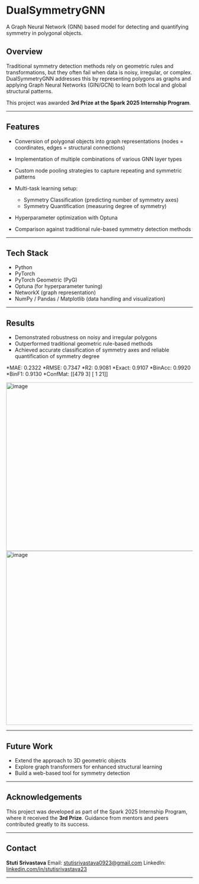 # DualSymmetryGNN

A Graph Neural Network (GNN) based model for detecting and quantifying symmetry in polygonal objects.

## Overview

Traditional symmetry detection methods rely on geometric rules and transformations, but they often fail when data is noisy, irregular, or complex.
DualSymmetryGNN addresses this by representing polygons as graphs and applying Graph Neural Networks (GIN/GCN) to learn both local and global structural patterns.

This project was awarded **3rd Prize at the Spark 2025 Internship Program**.

---

## Features

* Conversion of polygonal objects into graph representations (nodes = coordinates, edges = structural connections)
* Implementation of multiple combinations of various GNN layer types
* Custom node pooling strategies to capture repeating and symmetric patterns
* Multi-task learning setup:

  * Symmetry Classification (predicting number of symmetry axes)
  * Symmetry Quantification (measuring degree of symmetry)
* Hyperparameter optimization with Optuna
* Comparison against traditional rule-based symmetry detection methods

---

## Tech Stack

* Python
* PyTorch
* PyTorch Geometric (PyG)
* Optuna (for hyperparameter tuning)
* NetworkX (graph representation)
* NumPy / Pandas / Matplotlib (data handling and visualization)

---

## Results

* Demonstrated robustness on noisy and irregular polygons
* Outperformed traditional geometric rule-based methods
* Achieved accurate classification of symmetry axes and reliable quantification of symmetry degree

*MAE: 0.2322
*RMSE: 0.7347
*R2: 0.9081
*Exact: 0.9107
*BinAcc: 0.9920
*BinF1: 0.9130
*ConfMat: [[479   3]
           [  1  21]]

<img width="555" height="455" alt="image" src="https://github.com/user-attachments/assets/fa000dff-3144-4f03-bf25-1ea2a2647a7d" />

<img width="846" height="470" alt="image" src="https://github.com/user-attachments/assets/fc10a5ee-dba2-4612-b673-cb700ec30f97" />



---

## Future Work

* Extend the approach to 3D geometric objects
* Explore graph transformers for enhanced structural learning
* Build a web-based tool for symmetry detection

---

## Acknowledgements

This project was developed as part of the Spark 2025 Internship Program, where it received the **3rd Prize**. Guidance from mentors and peers contributed greatly to its success.

---

## Contact

**Stuti Srivastava**
Email: [stutisrivastava0923@gmail.com](mailto:stutisrivastava0923@gmail.com)
LinkedIn: [linkedin.com/in/stutisrivastava23](https://www.linkedin.com/in/stutisrivastava23)

---
